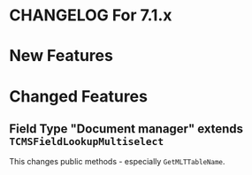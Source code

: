 CHANGELOG For 7.1.x
===================

# New Features

# Changed Features

## Field Type "Document manager" extends `TCMSFieldLookupMultiselect`

This changes public methods - especially `GetMLTTableName`.
